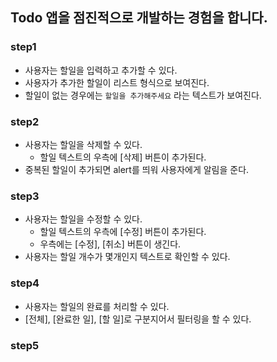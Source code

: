## Todo 앱을 점진적으로 개발하는 경험을 합니다.

### step1

- 사용자는 할일을 입력하고 추가할 수 있다.
- 사용자가 추가한 할일이 리스트 형식으로 보여진다.
- 할일이 없는 경우에는 `할일을 추가해주세요` 라는 텍스트가 보여진다.

### step2

- 사용자는 할일을 삭제할 수 있다.
  - 할일 텍스트의 우측에 [삭제] 버튼이 추가된다.
- 중복된 할일이 추가되면 alert를 띄워 사용자에게 알림을 준다.

### step3

- 사용자는 할일을 수정할 수 있다.
  - 할일 텍스트의 우측에 [수정] 버튼이 추가된다.
  - 우측에는 [수정], [취소] 버튼이 생긴다.
- 사용자는 할일 개수가 몇개인지 텍스트로 확인할 수 있다.

### step4

- 사용자는 할일의 완료를 처리할 수 있다.
- [전체], [완료한 일], [할 일]로 구분지어서 필터링을 할 수 있다.

### step5
